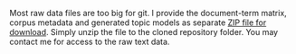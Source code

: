 Most raw data files are too big for git. I provide the document-term matrix, corpus metadata and generated topic models as separate [ZIP file for download](http://dsspace.wzb.eu/tm_corona_data.zip). Simply unzip the file to the cloned repository folder. You may contact me for access to the raw text data.